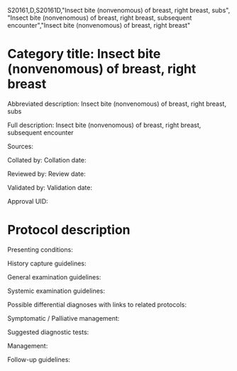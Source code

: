 S20161,D,S20161D,"Insect bite (nonvenomous) of breast, right breast, subs", "Insect bite (nonvenomous) of breast, right breast, subsequent encounter","Insect bite (nonvenomous) of breast, right breast"
# Category title: Insect bite (nonvenomous) of breast, right breast

Abbreviated description: Insect bite (nonvenomous) of breast, right breast, subs

Full description: Insect bite (nonvenomous) of breast, right breast, subsequent encounter

Sources:

Collated by:
Collation date:

Reviewed by:
Review date:

Validated by:
Validation date:

Approval UID:

# Protocol description

Presenting conditions:

History capture guidelines:

General examination guidelines:

Systemic examination guidelines:

Possible differential diagnoses with links to related protocols:

Symptomatic / Palliative management:

Suggested diagnostic tests:

Management:

Follow-up guidelines:
